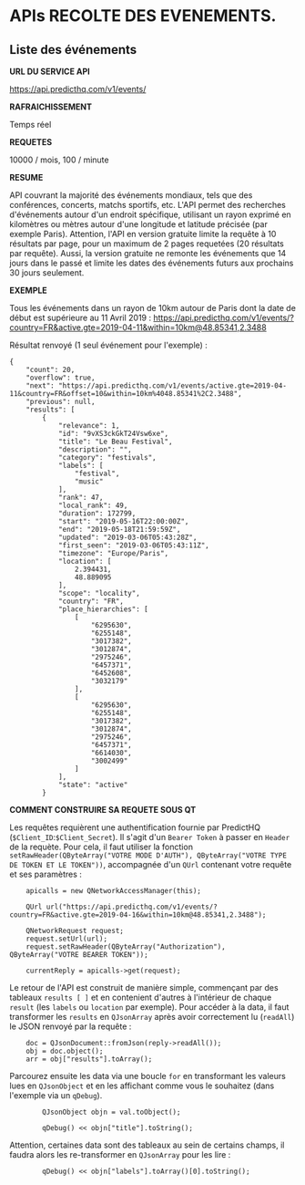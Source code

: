 # APIs RECOLTE DES EVENEMENTS.

## Liste des événements

**URL DU SERVICE API**

https://api.predicthq.com/v1/events/

**RAFRAICHISSEMENT**

Temps réel 

**REQUETES**

10000 / mois, 100 / minute

**RESUME**

API couvrant la majorité des événements mondiaux, tels que des conférences, concerts, matchs sportifs, etc. L'API permet des recherches d'événements autour d'un endroit spécifique, utilisant un rayon exprimé en kilomètres ou mètres autour d'une longitude et latitude précisée (par exemple Paris).
Attention, l'API en version gratuite limite la requête à 10 résultats par page, pour un maximum de 2 pages requetées (20 résultats par requête). Aussi, la version gratuite ne remonte les événements que 14 jours dans le passé et limite les dates des événements futurs aux prochains 30 jours seulement. 

**EXEMPLE**

Tous les événements dans un rayon de 10km autour de Paris dont la date de début est supérieure au 11 Avril 2019 :
https://api.predicthq.com/v1/events/?country=FR&active.gte=2019-04-11&within=10km@48.85341,2.3488

Résultat renvoyé (1 seul événement pour l'exemple) : 

```
{
    "count": 20,
    "overflow": true,
    "next": "https://api.predicthq.com/v1/events/active.gte=2019-04-11&country=FR&offset=10&within=10km%4048.85341%2C2.3488",
    "previous": null,
    "results": [
        {
            "relevance": 1,
            "id": "9vXS3ckGkT24Vsw6xe",
            "title": "Le Beau Festival",
            "description": "",
            "category": "festivals",
            "labels": [
                "festival",
                "music"
            ],
            "rank": 47,
            "local_rank": 49,
            "duration": 172799,
            "start": "2019-05-16T22:00:00Z",
            "end": "2019-05-18T21:59:59Z",
            "updated": "2019-03-06T05:43:28Z",
            "first_seen": "2019-03-06T05:43:11Z",
            "timezone": "Europe/Paris",
            "location": [
                2.394431,
                48.889095
            ],
            "scope": "locality",
            "country": "FR",
            "place_hierarchies": [
                [
                    "6295630",
                    "6255148",
                    "3017382",
                    "3012874",
                    "2975246",
                    "6457371",
                    "6452608",
                    "3032179"
                ],
                [
                    "6295630",
                    "6255148",
                    "3017382",
                    "3012874",
                    "2975246",
                    "6457371",
                    "6614030",
                    "3002499"
                ]
            ],
            "state": "active"
        }
```

**COMMENT CONSTRUIRE SA REQUETE SOUS QT**

Les requêtes requièrent une authentification fournie par PredictHQ (`$Client_ID`:`$Client_Secret`). Il s'agit d'un `Bearer Token` à passer en `Header` de la requète. Pour cela, il faut utiliser la fonction `setRawHeader(QByteArray("VOTRE MODE D'AUTH"), QByteArray("VOTRE TYPE DE TOKEN ET LE TOKEN"))`, accompagnée d'un `QUrl` contenant votre requête et ses paramètres : 

```
	apicalls = new QNetworkAccessManager(this);

	QUrl url("https://api.predicthq.com/v1/events/?country=FR&active.gte=2019-04-16&within=10km@48.85341,2.3488");

	QNetworkRequest request;
	request.setUrl(url);
	request.setRawHeader(QByteArray("Authorization"), QByteArray("VOTRE BEARER TOKEN"));

	currentReply = apicalls->get(request);
```

Le retour de l'API est construit de manière simple, commençant par des tableaux `results [ ]` et en contenient d'autres à l'intérieur de chaque `result` (les `labels` ou `location` par exemple). Pour accéder à la data, il faut transformer les `results` en `QJsonArray` après avoir correctement lu (`readAll`) le JSON renvoyé par la requête :

```
 	doc = QJsonDocument::fromJson(reply->readAll());
 	obj = doc.object();
 	arr = obj["results"].toArray();
```

Parcourez ensuite les data via une boucle `for` en transformant les valeurs lues en `QJsonObject` et en les affichant comme vous le souhaitez (dans l'exemple via un `qDebug`). 

```
        QJsonObject objn = val.toObject();

        qDebug() << objn["title"].toString();
```

Attention, certaines data sont des tableaux au sein de certains champs, il faudra alors les re-transformer en `QJsonArray` pour les lire : 

```
        qDebug() << objn["labels"].toArray()[0].toString();
```

